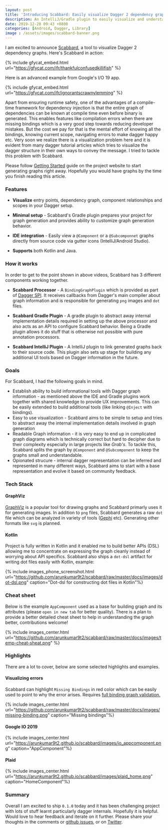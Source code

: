 ```yaml
---
layout: post
title: 'Introducing Scabbard: Easily visualize Dagger 2 dependency graphs'
description: An IntelliJ/Gradle plugin to easily visualize and understand Dagger 2 graphs from within IDE.
date: 2019-12-28 09:43 +0800
categories: [Android, Dagger, Library]
image : /assets/images/scabbard-banner.png
---
```


I am excited to announce [Scabbard](https://arunkumar9t2.github.io/scabbard/), a tool to visualize Dagger 2 dependency graphs. Here's Scabbard in action:

{% include gfycat_embed.html url="https://gfycat.com/ifr/thankfulconfusedkillifish" %}

Here is an advanced example from Google's I/O 19 app.

{% include gfycat_embed.html url="https://gfycat.com/ifr/ignorantscrawnylemming" %}

Apart from ensuring runtime safety, one of the advantages of a compile-time framework for dependency injection is that the entire graph of dependencies can be known at compile time even before binary is generated. This enables features like compilation errors when there are missing bindings which is a very good step towards reducing developer mistakes. But the cost we pay for that is the mental effort of knowing all the bindings, knowing current scope, navigating errors to make dagger happy etc. Very soon we realize there is a visualization problem here and it is evident from many dagger tutorial articles which tries to visualize the dagger structure in their own ways to convey the message. I tried to tackle this problem with Scabbard.

Please follow [Getting Started](https://arunkumar9t2.github.io/scabbard/) guide on the project website to start generating graphs right away. Hopefully you would have graphs by the time you finish reading this article.

### Features

* **Visualize** entry points, dependency graph, component relationships and scopes in your Dagger setup.

* **Minimal setup** - Scabbard's Gradle plugin prepares your project for graph generation and provides ability to customize graph generation behavior.

* **IDE integration** - Easily view a `@Component` or a `@Subcomponnet` graphs directly from source code via gutter icons (IntelliJ/Android Studio).

* **Supports** both Kotlin and Java.

### How it works

In order to get to the point shown in above videos, Scabbard has 3 different components working together.

* **Scabbard Processor** - A `BindingGraphPlugin` which is provided as part of [Dagger SPI](https://dagger.dev/spi.html). It receives callbacks from Dagger's main compiler about graph information and is responsible for generating `png` images and `dot` files.

* **Scabbard Gradle Plugin** - A gradle plugin to abstract away internal implementation details required in setting up the above processor and also acts as an API to configure Scabbard behavior. Being a Gradle plugin allows it do stuff that is otherwise not possible with pure annotation processors.

* **Scabbard IntelliJ Plugin** - A IntelliJ plugin to link generated graphs back to their source code. This plugin also sets up stage for building any additional UI tools based on Dagger information in the future.

### Goals

For Scabbard, I had the following goals in mind.

* Establish ability to build informational tools with Dagger graph information - as mentioned above the IDE and Gradle plugins work together with shared knowledge to provide UX improvements. This can be easily extended to build additional tools (like linking `@Inject` with bindings).
* Easy to use visualization - Scabbard aims to be simple to setup and tries to abstract away the internal implementation details involved in graph generation
* Readable Graph information - it is very easy to end up in complicated graph diagrams which is technically correct but hard to decipher due to their complexity especially in large projects like _Grab's_. To tackle this, Scabbard splits the graph by `@Component` and `@Subcomponent` to keep the graphs small and understandable.
* Opionated strucure - internal dagger representation can be inferred and represented in many different ways, Scabbard aims to start with a base representation and evolve it based on community feedback.

### Tech Stack

#### GraphViz

[GraphViz](https://www.graphviz.org/) is a popular tool for drawing graphs and Scabbard primarly uses it for generating images. In addition to `png` files, Scabbard generates a raw `dot` file which can be analyzed in variety of tools ([Gephi](https://gephi.org/) etc). Generating other formats like `svg` is planned.

#### Kotlin

Project is fully written in Kotlin and it enabled me to build better APIs (DSL) allowing me to concentrate on expressing the graph cleanly instead of worrying about API specifics. Scabbard also ships a `dot-dsl` artifact for writing dot files easily with Kotlin, example:

{% include images_phone_screenshot.html url="https://github.com/arunkumar9t2/scabbard/raw/master/docs/images/dot-dsl.png" caption="Dot-dsl for constructing dot files in Kotlin"%}

### Cheat sheet

Below is the example `AppComponent` used as a base for building graph and its attributes (please `open in new tab` for better quality). There is a plan to provide a better detailed cheat sheet to help in understanding the graph better, contributions welcome!

{% include images_center.html url="https://github.com/arunkumar9t2/scabbard/raw/master/docs/images/temp-cheat-sheat.png" %}

### Highlights

There are a lot to cover, below are some selected highlights and examples.

#### Visualizing errors

Scabbard can highlight `Missing Bindings` in red color which can be easily used to point to why the error arises. Requires [full binding graph validation.](https://arunkumar9t2.github.io/scabbard/configuration/#enable-full-binding-graph-validation)

{% include images_center.html url="https://github.com/arunkumar9t2/scabbard/raw/master/docs/images/missing-binding.png" caption="Missing bindings"%}

#### Google IO 2019

{% include images_center.html url="https://arunkumar9t2.github.io/scabbard/images/io_appcomponent.png" caption="AppComponent"%}

#### Plaid

{% include images_center.html url="https://arunkumar9t2.github.io/scabbard/images/plaid_home.png" caption="HomeComponent"%}

### Summary

Overall I am excited to ship `0.1.0` today and it has been challenging project with lots of stuff learnt particularly dagger internals. Hopefully it is helpful. Would love to hear feedback and iterate on it further. Please share your thoughts in the comments or [github issues](https://github.com/arunkumar9t2/scabbard/issues), or on [Twitter](https://twitter.com/arunkumar_9t2).